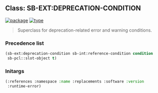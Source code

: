 ## Class: SB-EXT:DEPRECATION-CONDITION
[![package](https://img.shields.io/badge/Package-SB--EXT-5f9ea0.svg?style=social&colorA=999999)](../) [![type](https://img.shields.io/badge/Type-Class-5f9ea0.svg?style=social&colorA=999999)](../#class) 

> Superclass for deprecation-related error and warning
> conditions.

### Precedence list
```cl
(sb-ext:deprecation-condition sb-int:reference-condition condition
 sb-pcl::slot-object t)
```
### Initargs
```cl
(:references :namespace :name :replacements :software :version
 :runtime-error)
```
